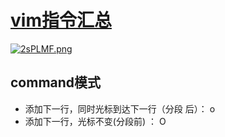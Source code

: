 
# [vim指令汇总](https://www.cnblogs.com/yangjig/p/6014198.html)
[![2sPLMF.png](https://z3.ax1x.com/2021/06/08/2sPLMF.png)](https://imgtu.com/i/2sPLMF)

## command模式 
* 添加下一行，同时光标到达下一行（分段 后）： o
* 添加下一行，光标不变(分段前) ： O